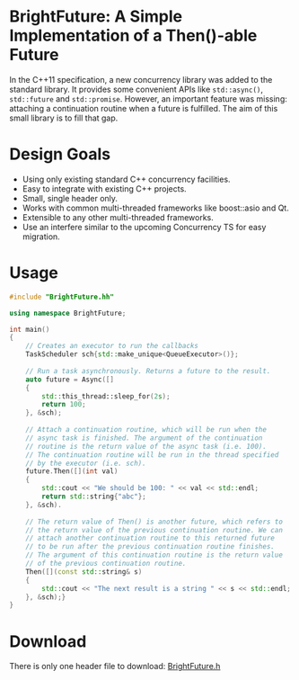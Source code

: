# BrightFuture: A Simple Implementation of a Then()-able Future

In the C++11 specification, a new concurrency library was added to the
standard library. It provides some convenient APIs like `std::async()`,
`std::future` and `std::promise`. However, an important feature was missing:
attaching a continuation routine when a future is fulfilled. The aim of
this small library is to fill that gap.

# Design Goals

*   Using only existing standard C++ concurrency facilities.
*   Easy to integrate with existing C++ projects.
*   Small, single header only.
*   Works with common multi-threaded frameworks like boost::asio and Qt.
*   Extensible to any other multi-threaded frameworks.
*   Use an interfere similar to the upcoming Concurrency TS for easy
	migration.

# Usage

```C++
#include "BrightFuture.hh"

using namespace BrightFuture;

int main()
{
	// Creates an executor to run the callbacks
	TaskScheduler sch{std::make_unique<QueueExecutor>()};
	
	// Run a task asynchronously. Returns a future to the result.
	auto future = Async([]
	{
		std::this_thread::sleep_for(2s);
		return 100;
	}, &sch);
	
	// Attach a continuation routine, which will be run when the
	// async task is finished. The argument of the continuation
	// routine is the return value of the async task (i.e. 100).
	// The continuation routine will be run in the thread specified
	// by the executor (i.e. sch).
	future.Then([](int val)
	{
		std::cout << "We should be 100: " << val << std::endl;
		return std::string{"abc"};
	}, &sch).
	
	// The return value of Then() is another future, which refers to
	// the return value of the previous continuation routine. We can
	// attach another continuation routine to this returned future
	// to be run after the previous continuation routine finishes.
	// The argument of this continuation routine is the return value
	// of the previous continuation routine.
	Then([](const std::string& s)
	{
		std::cout << "The next result is a string " << s << std::endl;
	}, &sch);}
}
```

# Download

There is only one header file to download: [BrightFuture.h](BrightFuture.hh) 